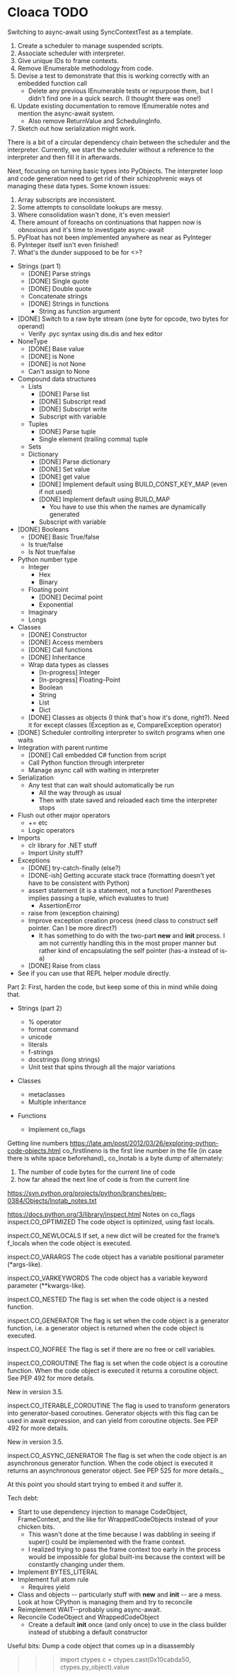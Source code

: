 ﻿Cloaca TODO
===========

Switching to async-await using SyncContextTest as a template.
1. Create a scheduler to manage suspended scripts.
2. Associate scheduler with interpreter.
3. Give unique IDs to frame contexts.
4. Remove IEnumerable methodology from code.
5. Devise a test to demonstrate that this is working correctly with an embedded function call
   * Delete any previous IEnumerable tests or repurpose them, but I didn't find one in a quick search.
     (I thought there was one!)
6. Update existing documentation to remove IEnumerable notes and mention the async-await system.
   * Also remove ReturnValue and SchedulingInfo.
7. Sketch out how serialization might work.

There is a bit of a circular dependency chain between the scheduler and the interpreter. Currently, we start the scheduler
without a reference to the interpreter and then fill it in afterwards.

Next, focusing on turning basic types into PyObjects. The interpreter loop and code generation need to
get rid of their schizophrenic ways ot managing these data types. Some known issues:
1. Array subscripts are inconsistent.
2. Some attempts to consolidate lookups are messy.
3. Where consolidation wasn't done, it's even messier!
4. There amount of foreachs on continuations that happen now is obnoxious and it's time to investigate async-await
5. PyFloat has not been implemented anywhere as near as PyInteger
6. PyInteger itself isn't even finished!
7. What's the dunder supposed to be for <>?

* Strings (part 1)
  * [DONE] Parse strings
  * [DONE] Single quote
  * [DONE] Double quote
  * Concatenate strings
  * [DONE] Strings in functions
    * String as function argument
* [DONE] Switch to a raw byte stream (one byte for opcode, two bytes for operand)
  * Verify .pyc syntax using dis.dis and hex editor
* NoneType
  * [DONE] Base value
  * [DONE] is None
  * [DONE] is not None
  * Can't assign to None
* Compound data structures
  * Lists
    * [DONE] Parse list
    * [DONE] Subscript read
    * [DONE] Subscript write
    * Subscript with variable
  * Tuples
    * [DONE] Parse tuple
    * Single element (trailing comma) tuple
  * Sets
  * Dictionary
    * [DONE] Parse dictionary
    * [DONE] Set value
    * [DONE] get value
    * [DONE] Implement default using BUILD_CONST_KEY_MAP (even if not used)
    * [DONE] Implement default using BUILD_MAP
      * You have to use this when the names are dynamically generated
    * Subscript with variable
* [DONE] Booleans
  * [DONE] Basic True/false
  * Is true/false
  * Is Not true/false
* Python number type
  * Integer
     * Hex
     * Binary
  * Floating point
     * [DONE] Decimal point
     * Exponential
  * Imaginary
  * Longs
* Classes
  * [DONE] Constructor
  * [DONE] Access members
  * [DONE] Call functions
  * [DONE] Inheritance
  * Wrap data types as classes
     *  [In-progress] Integer
     *  [In-progress] Floating-Point
     *  Boolean
     *  String
     *  List
     *  Dict
  * [DONE] Classes as objects (I think that's how it's done, right?). Need it for except classes (Exception as e, CompareException operator)
* [DONE] Scheduler controlling interpreter to switch programs when one waits
* Integration with parent runtime
  * [DONE] Call embedded C# function from script
  * Call Python function through interpreter
  * Manage async call with waiting in interpreter
* Serialization
  * Any test that can wait should automatically be run 
    * All the way through as usual
    * Then with state saved and reloaded each time the interpreter stops
* Flush out other major operators
  * += etc
  * Logic operators
* Imports
  * clr library for .NET stuff
  * Import Unity stuff?
* Exceptions
  * [DONE] try-catch-finally (else?)
  * [DONE-ish] Getting accurate stack trace (formatting doesn't yet have to be consistent with Python)
  * assert statement (it is a statement, not a function! Parentheses implies passing a tuple, which evaluates to true)
    * AssertionError
  * raise from (exception chaining)
  * Improve exception creation process (need class to construct self pointer. Can I be more direct?)
     * It has something to do with the two-part __new__ and __init__ process. I am not currently handling this
       in the most proper manner but rather kind of encapsulating the self pointer (has-a instead of is-a)
  * [DONE] Raise from class
* See if you can use that REPL helper module directly.


Part 2: First, harden the code, but keep some of this in mind while doing that.


* Strings (part 2)
  * % operator
  * format command
  * unicode
  * literals
  * f-strings
  * docstrings (long strings)
  * Unit test that spins through all the major variations
* Classes
  * metaclasses
  * Multiple inheritance

* Functions
  * Implement co_flags


Getting line numbers
https://late.am/post/2012/03/26/exploring-python-code-objects.html
co_firstlineno is the first line number in the file (in case there is white space beforehand)_
co_lnotab is a byte dump of alternately:
1. The number of code bytes for the current line of code
2. how far ahead the next line of code is from the current line

https://svn.python.org/projects/python/branches/pep-0384/Objects/lnotab_notes.txt



https://docs.python.org/3/library/inspect.html
Notes on co_flags
inspect.CO_OPTIMIZED
The code object is optimized, using fast locals.

inspect.CO_NEWLOCALS
If set, a new dict will be created for the frame’s f_locals when the code object is executed.

inspect.CO_VARARGS
The code object has a variable positional parameter (*args-like).

inspect.CO_VARKEYWORDS
The code object has a variable keyword parameter (**kwargs-like).

inspect.CO_NESTED
The flag is set when the code object is a nested function.

inspect.CO_GENERATOR
The flag is set when the code object is a generator function, i.e. a generator object is returned when the code object is executed.

inspect.CO_NOFREE
The flag is set if there are no free or cell variables.

inspect.CO_COROUTINE
The flag is set when the code object is a coroutine function. When the code object is executed it returns a coroutine object. See PEP 492 for more details.

New in version 3.5.

inspect.CO_ITERABLE_COROUTINE
The flag is used to transform generators into generator-based coroutines. Generator objects with this flag can be used in await expression, and can yield from coroutine objects. See PEP 492 for more details.

New in version 3.5.

inspect.CO_ASYNC_GENERATOR
The flag is set when the code object is an asynchronous generator function. When the code object is executed it returns an asynchronous generator object. See PEP 525 for more details._


At this point you should start trying to embed it and suffer it.



Tech debt:
* Start to use dependency injection to manage CodeObject, FrameContext, and the like for WrappedCodeObjects instead of your chicken bits.
  * This wasn't done at the time because I was dabbling in seeing if super() could be implemented with the frame context.
  * I realized trying to pass the frame context too early in the process would be impossible for global built-ins because the
    context will be constantly changing under them.
* Implement BYTES_LITERAL
* Implement full atom rule
  * Requires yield
* Class and objects -- particularly stuff with __new__ and __init__ -- are a mess.
  Look at how CPython is managing them and try to reconcile
* Reimplement WAIT--probably using async-await.  
* Reconcile CodeObject and WrappedCodeObject
  * Create a default __init__ once (and only once) to use in the class builder instead of stubbing a default constructor

Useful bits:
Dump a code object that comes up in a disassembly
>>> import ctypes
>>> c = ctypes.cast(0x10cabda50, ctypes.py_object).value